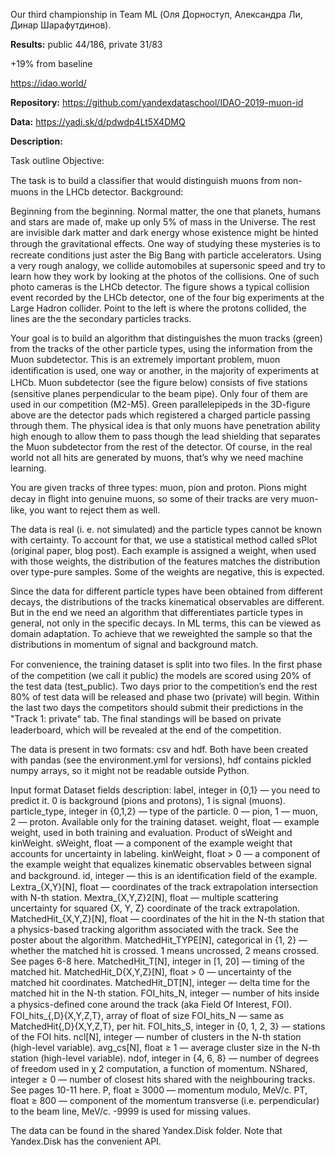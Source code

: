 Our third championship in Team ML (Оля Дорноступ, Александра Ли, Динар Шарафутдинов). 

<b>Results:</b> public 44/186, private 31/83 

+19% from baseline

https://idao.world/

<b>Repository:</b> https://github.com/yandexdataschool/IDAO-2019-muon-id 

<b>Data:</b> https://yadi.sk/d/pdwdp4Lt5X4DMQ

<b>Description:</b>

Task outline
Objective:

The task is to build a classiﬁer that would distinguish muons from non-muons in the LHCb detector.
Background:

Beginning from the beginning. Normal matter, the one that planets, humans and stars are made of, make up only 5% of mass in the Universe. The rest are invisible dark matter and dark energy whose existence might be hinted through the gravitational eﬀects. One way of studying these mysteries is to recreate conditions just aster the Big Bang with particle accelerators. Using a very rough analogy, we collide automobiles at supersonic speed and try to learn how they work by looking at the photos of the collisions. One of such photo cameras is the LHCb detector.
The figure shows a typical collision event recorded by the LHCb detector, one of the four big experiments at the Large Hadron collider. Point to the left is where the protons collided, the lines are the the secondary particles tracks.

Your goal is to build an algorithm that distinguishes the muon tracks (green) from the tracks of the other particle types, using the information from the Muon subdetector. This is an extremely important problem, muon identiﬁcation is used, one way or another, in the majority of experiments at LHCb.
Muon subdetector (see the figure below) consists of ﬁve stations (sensitive planes perpendicular to the beam pipe). Only four of them are used in our competition (M2-M5). Green parallelepipeds in the 3D-figure above are the detector pads which registered a charged particle passing through them. The physical idea is that only muons have penetration ability high enough to allow them to pass though the lead shielding that separates the Muon subdetector from the rest of the detector. Of course, in the real world not all hits are generated by muons, that’s why we need machine learning.

You are given tracks of three types: muon, pion and proton. Pions might decay in ﬂight into genuine muons, so some of their tracks are very muon-like, you want to reject them as well.

The data is real (i. e. not simulated) and the particle types cannot be known with certainty. To account for that, we use a statistical method called sPlot (original paper, blog post). Each example is assigned a weight, when used with those weights, the distribution of the features matches the distribution over type-pure samples. Some of the weights are negative, this is expected.

Since the data for different particle types have been obtained from different decays, the distributions of the tracks kinematical observables are different. But in the end we need an algorithm that differentiates particle types in general, not only in the specific decays. In ML terms, this can be viewed as domain adaptation. To achieve that we reweighted the sample so that the distributions in momentum of signal and background match.

For convenience, the training dataset is split into two files. In the ﬁrst phase of the competition (we call it public) the models are scored using 20% of the test data (test_public). Two days prior to the competition’s end the rest 80% of test data will be released and phase two (private) will begin. Within the last two days the competitors should submit their predictions in the "Track 1: private" tab. The ﬁnal standings will be based on private leaderboard, which will be revealed at the end of the competition.

The data is present in two formats: csv and hdf. Both have been created with pandas (see the environment.yml for versions), hdf contains pickled numpy arrays, so it might not be readable outside Python.

Input format
Dataset fields description:
label, integer in {0,1} — you need to predict it. 0 is background (pions and protons), 1 is signal (muons).
particle_type, integer in {0,1,2} — type of the particle. 0 — pion, 1 — muon, 2 — proton. Available only for the training dataset.
weight, float — example weight, used in both training and evaluation. Product of sWeight and kinWeight.
sWeight, float — a component of the example weight that accounts for uncertainty in labeling.
kinWeight, float > 0 — a component of the example weight that equalizes kinematic observables between signal and background.
id, integer — this is an identiﬁcation field of the example.
Lextra_{X,Y}[N], float — coordinates of the track extrapolation intersection with N-th station.
Mextra_{X,Y,Z}2[N], float — multiple scattering uncertainty for squared {X, Y, Z} coordinate of the track extrapolation.
MatchedHit_{X,Y,Z}[N], float — coordinates of the hit in the N-th station that a physics-based tracking algorithm associated with the track. See the poster about the algorithm.
MatchedHit_TYPE[N], categorical in {1, 2} — whether the matched hit is crossed. 1 means uncrossed, 2 means crossed. See pages 6-8 here.
MatchedHit_T[N], integer in [1, 20] — timing of the matched hit.
MatchedHit_D{X,Y,Z}[N], float > 0 — uncertainty of the matched hit coordinates.
MatchedHit_DT[N], integer — delta time for the matched hit in the N-th station.
FOI_hits_N, integer — number of hits inside a physics-deﬁned cone around the track (aka Field Of Interest, FOI).
FOI_hits_{,D}{X,Y,Z,T}, array of float of size FOI_hits_N — same as MatchedHit{,D}{X,Y,Z,T}, per hit.
FOI_hits_S, integer in {0, 1, 2, 3} — stations of the FOI hits.
ncl[N], integer — number of clusters in the N-th station (high-level variable).
avg_cs[N], float ≥ 1 — average cluster size in the N-th station (high-level variable).
ndof, integer in {4, 6, 8} — number of degrees of freedom used in 
χ
2
 computation, a function of momentum.
NShared, integer ≥ 0 — number of closest hits shared with the neighbouring tracks. See pages 10-11 here.
P, float ≥ 3000 — momentum modulo, MeV/c.
PT, float ≥ 800 — component of the momentum transverse (i.e. perpendicular) to the beam line, MeV/c.
-9999 is used for missing values.

The data can be found in the shared Yandex.Disk folder. Note that Yandex.Disk has the convenient API.
